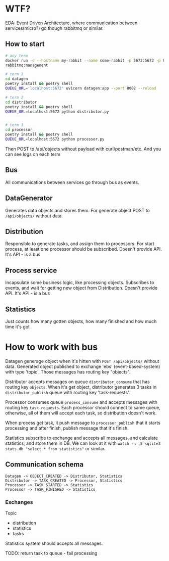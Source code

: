 # WTF?

EDA: Event Driven Architecture, where communication between services(micro?) go
though rabbitmq or similar.

## How to start

```bash
# any term
docker run -d --hostname my-rabbit --name some-rabbit -p 5672:5672 -p 8080:15672
rabbitmq:management

# term 1
cd datagen
poetry install && poetry shell
QUEUE_URL='localhost:5672' uvicorn datagen:app --port 8002 --reload

# term 2
cd distributor
poetry install && poetry shell
QUEUE_URL=localhost:5672 python distributor.py


# term 3
cd processor
poetry install && poetry shell
QUEUE_URL=localhost:5672 python processor.py
```

Then POST to /api/objects without payload with curl/postman/etc.
And you can see logs on each term

## Bus

All communications between services go through bus as events.

## DataGenerator

Generates data objects and stores them. For generate object POST to
`/api/objects/` without data.

## Distribution

Responsible to generate tasks, and assign them to processors. For start process,
at least one processor should be subscribed.
Doesn't provide API. It's API - is a bus

## Process service

Incapsulate some business logic, like processing objects. Subscribes to events,
and wait for getting new object from Distribution.
Doesn't provide API. It's API - is a bus

## Statistics

Just counts how many gotten objects, how many finished and how much time it's
got

# How to work with bus

Datagen generage object when it's hitten with `POST /api/objects/` without data.
Generated object published to exchange 'ebs' (event-based-system) with type
'topic'. Those messages has routing key "objects".

Distributor accepts messages on queue `distributor_consume` that has routing key
`objects`. When it's get object, distributor generates 3 tasks in
`distributor_publish` queue with routing key 'task-requests'.

Processor consumes queue `process_consume` and accepts messages with routing key
`task-requests`. Each processor should connect to same queue, otherwise, all of
them will accept each task, so distribution doesn't work.

When process get task, it push message to `processor_publish`
that it starts processing and after finish, publish message that it's finish.

Statistics subscribe to exchange and accepts all messages, and calculate
statistics, and store them in DB. We can look at it with `watch -n ,5 sqlite3
stats.db "select * from statistics"` or similar.


## Communication schema

```
Datagen -> OBJECT_CREATED -> Distributor, Statistics
Distributor -> TASK_CREATED -> Processor, Statistics
Processor -> TASK_STARTED -> Statistics
Processor -> TASK_FINISHED -> Statistics
```
### Exchanges

Topic
- distribution
- statistics
- tasks

Statistics system should accepts all messages.


TODO: return task to queue - fail processing
